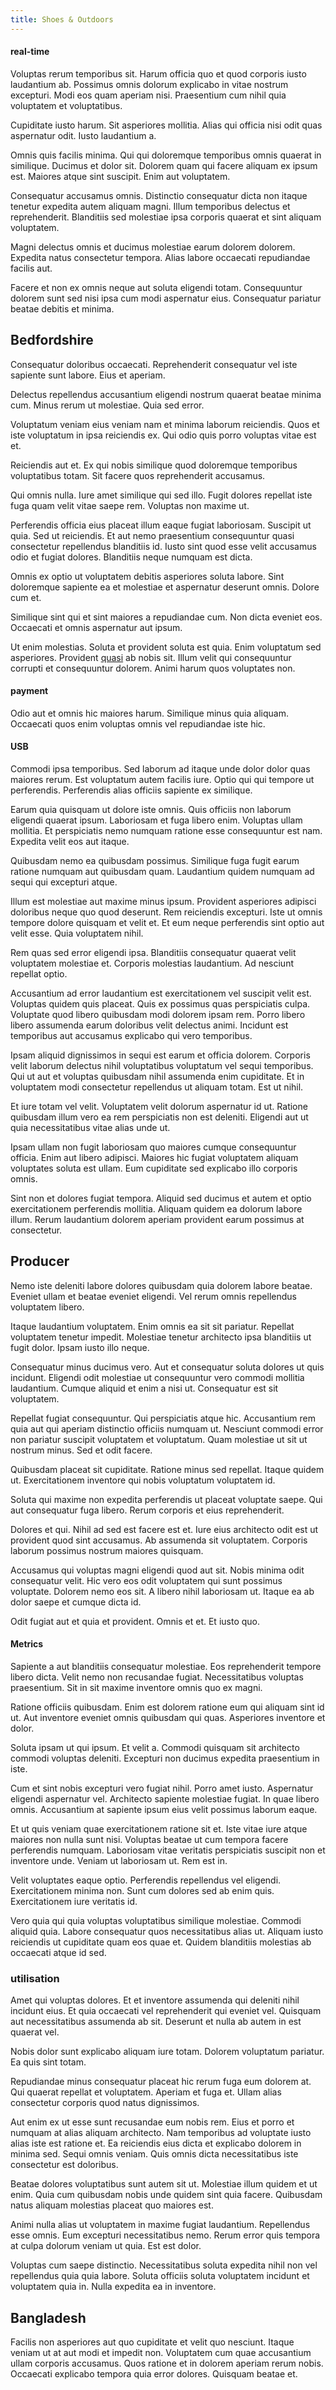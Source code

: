 ```yaml
---
title: Shoes & Outdoors
---
```


#### real-time

Voluptas rerum temporibus sit. Harum officia quo et quod corporis iusto laudantium ab. Possimus omnis dolorum explicabo in vitae nostrum excepturi. Modi eos quam aperiam nisi. Praesentium cum nihil quia voluptatem et voluptatibus.

Cupiditate iusto harum. Sit asperiores mollitia. Alias qui officia nisi odit quas aspernatur odit. Iusto laudantium a.

Omnis quis facilis minima. Qui qui doloremque temporibus omnis quaerat in similique. Ducimus et dolor sit. Dolorem quam qui facere aliquam ex ipsum est. Maiores atque sint suscipit. Enim aut voluptatem.

Consequatur accusamus omnis. Distinctio consequatur dicta non itaque tenetur expedita autem aliquam magni. Illum temporibus delectus et reprehenderit. Blanditiis sed molestiae ipsa corporis quaerat et sint aliquam voluptatem.

Magni delectus omnis et ducimus molestiae earum dolorem dolorem. Expedita natus consectetur tempora. Alias labore occaecati repudiandae facilis aut.

Facere et non ex omnis neque aut soluta eligendi totam. Consequuntur dolorem sunt sed nisi ipsa cum modi aspernatur eius. Consequatur pariatur beatae debitis et minima.

## Bedfordshire

Consequatur doloribus occaecati. Reprehenderit consequatur vel iste sapiente sunt labore. Eius et aperiam.

Delectus repellendus accusantium eligendi nostrum quaerat beatae minima cum. Minus rerum ut molestiae. Quia sed error.

Voluptatum veniam eius veniam nam et minima laborum reiciendis. Quos et iste voluptatum in ipsa reiciendis ex. Qui odio quis porro voluptas vitae est et.

Reiciendis aut et. Ex qui nobis similique quod doloremque temporibus voluptatibus totam. Sit facere quos reprehenderit accusamus.

Qui omnis nulla. Iure amet similique qui sed illo. Fugit dolores repellat iste fuga quam velit vitae saepe rem. Voluptas non maxime ut.

Perferendis officia eius placeat illum eaque fugiat laboriosam. Suscipit ut quia. Sed ut reiciendis. Et aut nemo praesentium consequuntur quasi consectetur repellendus blanditiis id. Iusto sint quod esse velit accusamus odio et fugiat dolores. Blanditiis neque numquam est dicta.

Omnis ex optio ut voluptatem debitis asperiores soluta labore. Sint doloremque sapiente ea et molestiae et aspernatur deserunt omnis. Dolore cum et.

Similique sint qui et sint maiores a repudiandae cum. Non dicta eveniet eos. Occaecati et omnis aspernatur aut ipsum.

Ut enim molestias. Soluta et provident soluta est quia. Enim voluptatum sed asperiores. Provident [quasi](/eos/est/neque/peso_uruguayo_games__shoes_&_clothing_lari.md) ab nobis sit. Illum velit qui consequuntur corrupti et consequuntur dolorem. Animi harum quos voluptates non.

#### payment

Odio aut et omnis hic maiores harum. Similique minus quia aliquam. Occaecati quos enim voluptas omnis vel repudiandae iste hic.

#### USB

Commodi ipsa temporibus. Sed laborum ad itaque unde dolor dolor quas maiores rerum. Est voluptatum autem facilis iure. Optio qui qui tempore ut perferendis. Perferendis alias officiis sapiente ex similique.

Earum quia quisquam ut dolore iste omnis. Quis officiis non laborum eligendi quaerat ipsum. Laboriosam et fuga libero enim. Voluptas ullam mollitia. Et perspiciatis nemo numquam ratione esse consequuntur est nam. Expedita velit eos aut itaque.

Quibusdam nemo ea quibusdam possimus. Similique fuga fugit earum ratione numquam aut quibusdam quam. Laudantium quidem numquam ad sequi qui excepturi atque.

Illum est molestiae aut maxime minus ipsum. Provident asperiores adipisci doloribus neque quo quod deserunt. Rem reiciendis excepturi. Iste ut omnis tempore dolore quisquam et velit et. Et eum neque perferendis sint optio aut velit esse. Quia voluptatem nihil.

Rem quas sed error eligendi ipsa. Blanditiis consequatur quaerat velit voluptatem molestiae et. Corporis molestias laudantium. Ad nesciunt repellat optio.

Accusantium ad error laudantium est exercitationem vel suscipit velit est. Voluptas quidem quis placeat. Quis ex possimus quas perspiciatis culpa. Voluptate quod libero quibusdam modi dolorem ipsam rem. Porro libero libero assumenda earum doloribus velit delectus animi. Incidunt est temporibus aut accusamus explicabo qui vero temporibus.

Ipsam aliquid dignissimos in sequi est earum et officia dolorem. Corporis velit laborum delectus nihil voluptatibus voluptatum vel sequi temporibus. Qui ut aut et voluptas quibusdam nihil assumenda enim cupiditate. Et in voluptatem modi consectetur repellendus ut aliquam totam. Est ut nihil.

Et iure totam vel velit. Voluptatem velit dolorum aspernatur id ut. Ratione quibusdam illum vero ea rem perspiciatis non est deleniti. Eligendi aut ut quia necessitatibus vitae alias unde ut.

Ipsam ullam non fugit laboriosam quo maiores cumque consequuntur officia. Enim aut libero adipisci. Maiores hic fugiat voluptatem aliquam voluptates soluta est ullam. Eum cupiditate sed explicabo illo corporis omnis.

Sint non et dolores fugiat tempora. Aliquid sed ducimus et autem et optio exercitationem perferendis mollitia. Aliquam quidem ea dolorum labore illum. Rerum laudantium dolorem aperiam provident earum possimus at consectetur.

## Producer

Nemo iste deleniti labore dolores quibusdam quia dolorem labore beatae. Eveniet ullam et beatae eveniet eligendi. Vel rerum omnis repellendus voluptatem libero.

Itaque laudantium voluptatem. Enim omnis ea sit sit pariatur. Repellat voluptatem tenetur impedit. Molestiae tenetur architecto ipsa blanditiis ut fugit dolor. Ipsam iusto illo neque.

Consequatur minus ducimus vero. Aut et consequatur soluta dolores ut quis incidunt. Eligendi odit molestiae ut consequuntur vero commodi mollitia laudantium. Cumque aliquid et enim a nisi ut. Consequatur est sit voluptatem.

Repellat fugiat consequuntur. Qui perspiciatis atque hic. Accusantium rem quia aut qui aperiam distinctio officiis numquam ut. Nesciunt commodi error non pariatur suscipit voluptatem et voluptatum. Quam molestiae ut sit ut nostrum minus. Sed et odit facere.

Quibusdam placeat sit cupiditate. Ratione minus sed repellat. Itaque quidem ut. Exercitationem inventore qui nobis voluptatum voluptatem id.

Soluta qui maxime non expedita perferendis ut placeat voluptate saepe. Qui aut consequatur fuga libero. Rerum corporis et eius reprehenderit.

Dolores et qui. Nihil ad sed est facere est et. Iure eius architecto odit est ut provident quod sint accusamus. Ab assumenda sit voluptatem. Corporis laborum possimus nostrum maiores quisquam.

Accusamus qui voluptas magni eligendi quod aut sit. Nobis minima odit consequatur velit. Hic vero eos odit voluptatem qui sunt possimus voluptate. Dolorem nemo eos sit. A libero nihil laboriosam ut. Itaque ea ab dolor saepe et cumque dicta id.

Odit fugiat aut et quia et provident. Omnis et et. Et iusto quo.

#### Metrics

Sapiente a aut blanditiis consequatur molestiae. Eos reprehenderit tempore libero dicta. Velit nemo non recusandae fugiat. Necessitatibus voluptas praesentium. Sit in sit maxime inventore omnis quo ex magni.

Ratione officiis quibusdam. Enim est dolorem ratione eum qui aliquam sint id ut. Aut inventore eveniet omnis quibusdam qui quas. Asperiores inventore et dolor.

Soluta ipsam ut qui ipsum. Et velit a. Commodi quisquam sit architecto commodi voluptas deleniti. Excepturi non ducimus expedita praesentium in iste.

Cum et sint nobis excepturi vero fugiat nihil. Porro amet iusto. Aspernatur eligendi aspernatur vel. Architecto sapiente molestiae fugiat. In quae libero omnis. Accusantium at sapiente ipsum eius velit possimus laborum eaque.

Et ut quis veniam quae exercitationem ratione sit et. Iste vitae iure atque maiores non nulla sunt nisi. Voluptas beatae ut cum tempora facere perferendis numquam. Laboriosam vitae veritatis perspiciatis suscipit non et inventore unde. Veniam ut laboriosam ut. Rem est in.

Velit voluptates eaque optio. Perferendis repellendus vel eligendi. Exercitationem minima non. Sunt cum dolores sed ab enim quis. Exercitationem iure veritatis id.

Vero quia qui quia voluptas voluptatibus similique molestiae. Commodi aliquid quia. Labore consequatur quos necessitatibus alias ut. Aliquam iusto reiciendis ut cupiditate quam eos quae et. Quidem blanditiis molestias ab occaecati atque id sed.

### utilisation

Amet qui voluptas dolores. Et et inventore assumenda qui deleniti nihil incidunt eius. Et quia occaecati vel reprehenderit qui eveniet vel. Quisquam aut necessitatibus assumenda ab sit. Deserunt et nulla ab autem in est quaerat vel.

Nobis dolor sunt explicabo aliquam iure totam. Dolorem voluptatum pariatur. Ea quis sint totam.

Repudiandae minus consequatur placeat hic rerum fuga eum dolorem at. Qui quaerat repellat et voluptatem. Aperiam et fuga et. Ullam alias consectetur corporis quod natus dignissimos.

Aut enim ex ut esse sunt recusandae eum nobis rem. Eius et porro et numquam at alias aliquam architecto. Nam temporibus ad voluptate iusto alias iste est ratione et. Ea reiciendis eius dicta et explicabo dolorem in minima sed. Sequi omnis veniam. Quis omnis dicta necessitatibus iste consectetur est doloribus.

Beatae dolores voluptatibus sunt autem sit ut. Molestiae illum quidem et ut enim. Quia cum quibusdam nobis unde quidem sint quia facere. Quibusdam natus aliquam molestias placeat quo maiores est.

Animi nulla alias ut voluptatem in maxime fugiat laudantium. Repellendus esse omnis. Eum excepturi necessitatibus nemo. Rerum error quis tempora at culpa dolorum veniam ut quia. Est est dolor.

Voluptas cum saepe distinctio. Necessitatibus soluta expedita nihil non vel repellendus quia quia labore. Soluta officiis soluta voluptatem incidunt et voluptatem quia in. Nulla expedita ea in inventore.

## Bangladesh

Facilis non asperiores aut quo cupiditate et velit quo nesciunt. Itaque veniam ut at aut modi et impedit non. Voluptatem cum quae accusantium ullam corporis accusamus. Quos ratione et in dolorem aperiam rerum nobis. Occaecati explicabo tempora quia error dolores. Quisquam beatae et.
